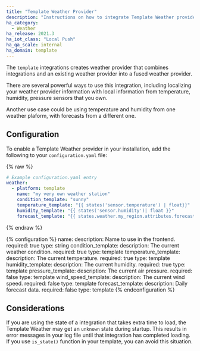 ```yaml
---
title: "Template Weather Provider"
description: "Instructions on how to integrate Template Weather provider into Home Assistant."
ha_category: 
  - Weather
ha_release: 2021.3
ha_iot_class: "Local Push"
ha_qa_scale: internal
ha_domain: template
---
```


The `template` integrations creates weather provider that combines integrations and an existing weather provider into a fused weather provider.

There are several powerful ways to use this integration, including localizing your weather provider information with local information from temperature, humidity, pressure sensors that you own.

Another use case could be using temperature and humidity from one weather plaform, with forecasts from a different one.


## Configuration

To enable a Template Weather provider in your installation, add the following to your `configuration.yaml` file:

{% raw %}

```yaml
# Example configuration.yaml entry
weather:
  - platform: template
    name: "my very own weather station"
    condition_template: "sunny"
    temperature_template: "{{ states('sensor.temperature') | float}}"
    humidity_template: "{{ states('sensor.humidity')| float }}"
    forecast_template: "{{ states.weather.my_region.attributes.forecast }}"
```

{% endraw %}

{% configuration %}
name:
  description: Name to use in the frontend.
  required: true
  type: string
condition_template:
  description: The current weather condition.
  required: true
  type: template
temperature_template:
  description: The current temperature.
  required: true
  type: template
humidity_template:
  description: The current humidity.
  required: true
  type: template
pressure_template:
  description: The current air pressure.
  required: false
  type: template
wind_speed_template:
  description: The current wind speed.
  required: false
  type: template
forecast_template:
  description: Daily forecast data.
  required: false
  type: template
{% endconfiguration %}

## Considerations

If you are using the state of a integration that takes extra time to load, the Template Weather may get an `unknown` state during startup. This results in error messages in your log file until that integration has completed loading. If you use `is_state()` function in your template, you can avoid this situation.
